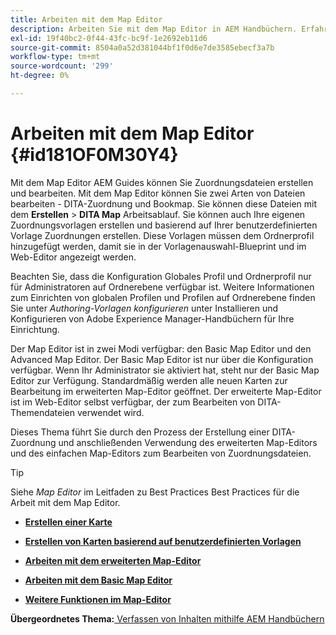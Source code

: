 ```yaml
---
title: Arbeiten mit dem Map Editor
description: Arbeiten Sie mit dem Map Editor in AEM Handbüchern. Erfahren Sie, wie Sie eine Zuordnungsdatei im AEM-Map-Editor erstellen und bearbeiten.
exl-id: 19f40bc2-0f44-43fc-bc9f-1e2692eb11d6
source-git-commit: 8504a0a52d381044bf1f0d6e7de3585ebecf3a7b
workflow-type: tm+mt
source-wordcount: '299'
ht-degree: 0%

---
```


# Arbeiten mit dem Map Editor {#id181OF0M30Y4}

Mit dem Map Editor AEM Guides können Sie Zuordnungsdateien erstellen und bearbeiten. Mit dem Map Editor können Sie zwei Arten von Dateien bearbeiten - DITA-Zuordnung und Bookmap. Sie können diese Dateien mit dem **Erstellen** \> **DITA Map** Arbeitsablauf. Sie können auch Ihre eigenen Zuordnungsvorlagen erstellen und basierend auf Ihrer benutzerdefinierten Vorlage Zuordnungen erstellen. Diese Vorlagen müssen dem Ordnerprofil hinzugefügt werden, damit sie in der Vorlagenauswahl-Blueprint und im Web-Editor angezeigt werden.

Beachten Sie, dass die Konfiguration Globales Profil und Ordnerprofil nur für Administratoren auf Ordnerebene verfügbar ist. Weitere Informationen zum Einrichten von globalen Profilen und Profilen auf Ordnerebene finden Sie unter *Authoring-Vorlagen konfigurieren* unter Installieren und Konfigurieren von Adobe Experience Manager-Handbüchern für Ihre Einrichtung.

Der Map Editor ist in zwei Modi verfügbar: den Basic Map Editor und den Advanced Map Editor. Der Basic Map Editor ist nur über die Konfiguration verfügbar. Wenn Ihr Administrator sie aktiviert hat, steht nur der Basic Map Editor zur Verfügung. Standardmäßig werden alle neuen Karten zur Bearbeitung im erweiterten Map-Editor geöffnet. Der erweiterte Map-Editor ist im Web-Editor selbst verfügbar, der zum Bearbeiten von DITA-Themendateien verwendet wird.

Dieses Thema führt Sie durch den Prozess der Erstellung einer DITA-Zuordnung und anschließenden Verwendung des erweiterten Map-Editors und des einfachen Map-Editors zum Bearbeiten von Zuordnungsdateien.

>[!TIP]
>
> Siehe *Map Editor* im Leitfaden zu Best Practices Best Practices für die Arbeit mit dem Map Editor.

- **[Erstellen einer Karte](map-editor-create-map.md)**

- **[Erstellen von Karten basierend auf benutzerdefinierten Vorlagen](create-maps-customized-templates.md)**

- **[Arbeiten mit dem erweiterten Map-Editor](map-editor-advanced-map-editor.md)**

- **[Arbeiten mit dem Basic Map Editor](map-editor-basic-map-editor.md)**

- **[Weitere Funktionen im Map-Editor](map-editor-other-features.md)**


**Übergeordnetes Thema:**[ Verfassen von Inhalten mithilfe AEM Handbüchern](authoring-content-xml-doc.md)
